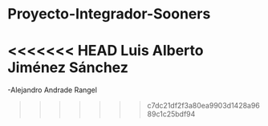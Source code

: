 # Proyecto-Integrador-Sooners
<<<<<<< HEAD
Luis Alberto Jiménez Sánchez
=======

-Alejandro Andrade Rangel
>>>>>>> c7dc21df2f3a80ea9903d1428a9689c1c25bdf94
